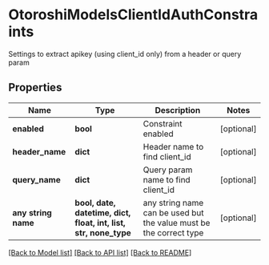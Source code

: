 # OtoroshiModelsClientIdAuthConstraints

Settings to extract apikey (using client_id only) from a header or query param

## Properties
Name | Type | Description | Notes
------------ | ------------- | ------------- | -------------
**enabled** | **bool** | Constraint enabled | [optional] 
**header_name** | **dict** | Header name to find client_id | [optional] 
**query_name** | **dict** | Query param name to find client_id | [optional] 
**any string name** | **bool, date, datetime, dict, float, int, list, str, none_type** | any string name can be used but the value must be the correct type | [optional]

[[Back to Model list]](../README.md#documentation-for-models) [[Back to API list]](../README.md#documentation-for-api-endpoints) [[Back to README]](../README.md)


